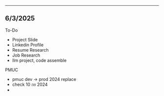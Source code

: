 ___
## 6/3/2025
To-Do
- Project Slide
- Linkedin Profile
- Resume Research
- Job Research
- llm project, code assemble

PMUC 
- pmuc dev -> prod 2024 replace
- check 10 กย 2024
- 